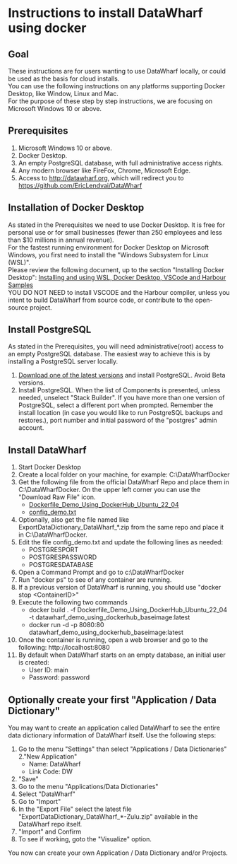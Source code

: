 # Instructions to install DataWharf using docker

## Goal
These instructions are for users wanting to use DataWharf locally, or could be used as the basis for cloud installs.   
You can use the following instructions on any platforms supporting Docker Desktop, like Window, Linux and Mac.   
For the purpose of these step by step instructions, we are focusing on Microsoft Windows 10 or above.   

## Prerequisites
1. Microsoft Windows 10 or above.
2. Docker Desktop.
3. An empty PostgreSQL database, with full administrative access rights.
4. Any modern browser like FireFox, Chrome, Microsoft Edge.
5. Access to http://datawharf.org, which will redirect you to https://github.com/EricLendvai/DataWharf

## Installation of Docker Desktop
As stated in the Prerequisites we need to use Docker Desktop. It is free for personal use or for small businesses (fewer than 250 employees and less than $10 millions in annual revenue).   
For the fastest running environment for Docker Desktop on Microsoft Windows, you first need to install the "Windows Subsystem for Linux (WSL)".   
Please review the following document, up to the section "Installing Docker Desktop": [Installing and using WSL, Docker Desktop, VSCode and Harbour Samples](https://harbour.wiki/index.asp?page=PublicArticles&mode=show&id=221022022831&sig=9123873596)   
YOU DO NOT NEED to install VSCODE and the Harbour compiler, unless you intent to build DataWharf from source code, or contribute to the open-source project.   

## Install PostgreSQL
As stated in the Prerequisites, you will need administrative(root) access to an empty PostgreSQL database. The easiest way to achieve this is by installing a PostgreSQL server locally.   
1. [Download one of the latest versions](https://www.enterprisedb.com/downloads/postgres-postgresql-downloads) and install PostgreSQL. Avoid Beta versions.   
2. Install PostgreSQL. When the list of Components is presented, unless needed, unselect "Stack Builder". If you have more than one version of PostgreSQL, select a different port when prompted. Remember the install location (in case you would like to run PostgreSQL backups and restores.), port number and initial password of the "postgres" admin account.

## Install DataWharf
1. Start Docker Desktop
2. Create a local folder on your machine, for example: C:\DataWharfDocker
3. Get the following file from the official DataWharf Repo and place them in C:\DataWharfDocker. On the upper left corner you can use the "Download Raw File" icon.
    * [Dockerfile_Demo_Using_DockerHub_Ubuntu_22_04](https://github.com/EricLendvai/DataWharf/blob/main/Dockerfile_DockerHub_Base_Image_Ubuntu_22_04)
    * [config_demo.txt](https://github.com/EricLendvai/DataWharf/blob/main/config_demo.txt)
4. Optionally, also get the file named like ExportDataDictionary_DataWharf_*.zip from the same repo and place it in C:\DataWharfDocker.
5. Edit the file config_demo.txt and update the following lines as needed:
    * POSTGRESPORT
    * POSTGRESPASSWORD
    * POSTGRESDATABASE
6. Open a Command Prompt and go to c:\DataWharfDocker
7. Run "docker ps" to see of any container are running. 
8. If a previous version of DataWharf is running, you should use "docker stop \<ContainerID\>"
9. Execute the following two commands
    * docker build . -f Dockerfile_Demo_Using_DockerHub_Ubuntu_22_04 -t datawharf_demo_using_dockerhub_baseimage:latest
    * docker run -d -p 8080:80 datawharf_demo_using_dockerhub_baseimage:latest
10. Once the container is running, open a web browser and go to the following: http://localhost:8080
11. By default when DataWharf starts on an empty database, an initial user is created:
    * User ID: main
    * Password: password

## Optionally create your first "Application / Data Dictionary"

You may want to create an application called DataWharf to see the entire data dictionary information of DataWharf itself. Use the following steps:
1. Go to the menu "Settings" than select "Applications / Data Dictionaries"
2."New Application"
    * Name: DataWharf
    * Link Code: DW
3. "Save"
4. Go to the menu "Applications/Data Dictionaries"
5. Select "DataWharf"
6. Go to "Import"
7. In the "Export File" select the latest file "ExportDataDictionary_DataWharf_*-Zulu.zip" available in the DataWharf repo itself.
8. "Import" and Confirm
9. To see if working, goto the "Visualize" option.

You now can create your own Application / Data Dictionary and/or Projects.   
